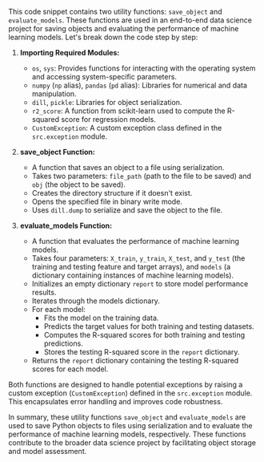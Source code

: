 This code snippet contains two utility functions: `save_object` and `evaluate_models`. These functions are used in an end-to-end data science project for saving objects and evaluating the performance of machine learning models. Let's break down the code step by step:

1. **Importing Required Modules:**
   - `os`, `sys`: Provides functions for interacting with the operating system and accessing system-specific parameters.
   - `numpy` (`np` alias), `pandas` (`pd` alias): Libraries for numerical and data manipulation.
   - `dill`, `pickle`: Libraries for object serialization.
   - `r2_score`: A function from scikit-learn used to compute the R-squared score for regression models.
   - `CustomException`: A custom exception class defined in the `src.exception` module.

2. **save_object Function:**
   - A function that saves an object to a file using serialization.
   - Takes two parameters: `file_path` (path to the file to be saved) and `obj` (the object to be saved).
   - Creates the directory structure if it doesn't exist.
   - Opens the specified file in binary write mode.
   - Uses `dill.dump` to serialize and save the object to the file.

3. **evaluate_models Function:**
   - A function that evaluates the performance of machine learning models.
   - Takes four parameters: `X_train`, `y_train`, `X_test`, and `y_test` (the training and testing feature and target arrays), and `models` (a dictionary containing instances of machine learning models).
   - Initializes an empty dictionary `report` to store model performance results.
   - Iterates through the models dictionary.
   - For each model:
     - Fits the model on the training data.
     - Predicts the target values for both training and testing datasets.
     - Computes the R-squared scores for both training and testing predictions.
     - Stores the testing R-squared score in the `report` dictionary.
   - Returns the `report` dictionary containing the testing R-squared scores for each model.

Both functions are designed to handle potential exceptions by raising a custom exception (`CustomException`) defined in the `src.exception` module. This encapsulates error handling and improves code robustness.

In summary, these utility functions `save_object` and `evaluate_models` are used to save Python objects to files using serialization and to evaluate the performance of machine learning models, respectively. These functions contribute to the broader data science project by facilitating object storage and model assessment.